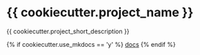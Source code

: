 # {{ cookiecutter.project_name }}

{{ cookiecutter.project_short_description }}

{% if cookiecutter.use_mkdocs == 'y' %}
[docs](https://{{cookiecutter.github_username}}.github.io/{{cookiecutter.project_slug}})
{% endif %}
